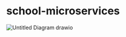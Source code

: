 # school-microservices
![Untitled Diagram drawio](https://github.com/Alhuzsyam/school-microservices/assets/64511435/bca9aac0-4805-4c95-b322-f014b9e04f48)
